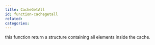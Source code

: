 ```yaml
---
title: CacheGetAll
id: function-cachegetall
related:
categories:
---
```


this function return a structure containing all elements inside the cache.